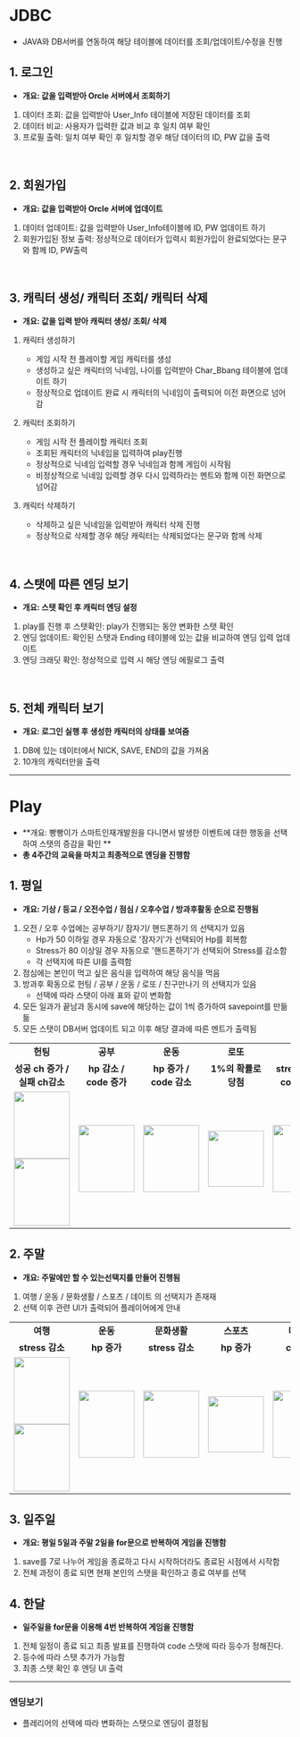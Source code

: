 # JDBC
- JAVA와 DB서버를 연동하여 해당 테이블에 데이터를 조회/업데이트/수정을 진행

## 1. 로그인

- **개요: 값을 입력받아 Orcle 서버에서 조회하기**
1. 데이터 조회: 값을 입력받아 User_Info 테이블에 저장된 데이터를 조회
2. 데이터 비교: 사용자가 입력한 값과 비교 후 일치 여부 확인
3. 프로필 출력: 일치 여부 확인 후 일치할 경우 해당 데이터의 ID, PW 값을 출력
<br>

## 2. 회원가입
- **개요: 값을 입력받아 Orcle 서버에 업데이트**
1. 데이터 업데이트: 값을 입력받아 User_Info테이블에 ID, PW 업데이트 하기
2. 회원가입된 정보 출력: 정상적으로 데이터가 입력시 회원가입이 완료되었다는 문구와 함께 ID, PW출력
<br>

## 3. 캐릭터 생성/ 캐릭터 조회/ 캐릭터 삭제
- **개요:  값을 입력 받아 캐릭터 생성/ 조회/ 삭제**

1)  캐릭터 생성하기
	- 게임 시작 전 플레이할 게임 캐릭터를 생성
	- 생성하고 싶은 캐릭터의 닉네임, 나이를 입력받아 Char_Bbang 테이블에 업데이트 하기
	- 정상적으로 업데이트 완료 시 캐릭터의 닉네임이 출력되어 이전 화면으로 넘어감

2) 캐릭터 조회하기
	- 게임 시작 전 플레이할 캐릭터 조회
	- 조회된 캐릭터의 닉네임을 입력하여 play진행
	- 정상적으로 닉네임 입력할 경우 닉네임과 함께 게임이 시작됨
	- 비정상적으로 닉네임 입력할 경우 다시 입력하라는 멘트와 함께 이전 화면으로 넘어감
3) 캐릭터 삭제하기
	- 삭제하고 싶은 닉네임을 입력받아 캐릭터 삭제 진행
	- 정상적으로 삭제할 경우 해당 캐릭터는 삭제되었다는 문구와 함께 삭제
<br>

## 4. 스탯에 따른 엔딩 보기
- **개요: 스탯 확인 후 캐릭터 엔딩 설정**

1) play를 진행 후 스탯확인: play가 진행되는 동안 변화한 스탯 확인
2) 엔딩 업데이트: 확인된 스탯과 Ending 테이블에 있는 값을 비교하여 엔딩 입력 업데이트
3) 엔딩 크래딧 확인: 정상적으로 입력 시 해당 엔딩 에필로그 출력
<br>
	
## 5. 전체 캐릭터 보기
- **개요: 로그인 실행 후 생성한 캐릭터의 상태를 보여줌**

1. DB에 있는 데이터에서 NICK, SAVE, END의 값을 가져옴
2. 10개의 캐릭터만을 출력

---

# Play
- **개요: 빵빵이가 스마트인재개발원을 다니면서 발생한 이벤트에 대한 행동을 선택하여 스탯의 증감을 확인 **
- **총 4주간의 교육을 마치고 최종적으로 엔딩을 진행함**

## 1. 평일
- **개요: 기상 / 등교 / 오전수업 / 점심 / 오후수업 / 방과후활동 순으로 진행됨**
1. 오전 / 오후 수업에는 공부하기/ 잠자기/ 핸드폰하기 의 선택지가 있음
	- Hp가 50 이하일 경우 자동으로 '잠자기'가 선택되어 Hp를 회복함
	- Stress가 80 이상일 경우 자동으로 '핸드폰하기'가 선택되어 Stress를 감소함
	- 각 선택지에 따른 UI를 출력함
2. 점심에는 본인이 먹고 싶은 음식을 입력하여 해당 음식을 먹음
3. 방과후 확동으로 헌팅 / 공부 / 운동 / 로또 / 친구만나기 의 선택지가 있음
	- 선택에 따라 스탯이 아래 표와 같이 변화함
4. 모든 일과가 끝남과 동시에 save에 해당하는 값이 1씩 증가하여 savepoint를 만듦듦
5. 모든 스탯이 DB서버 업데이트 되고 이후 해당 결과에 따른 멘트가 출력됨

<table align = "center">
  <tr>
    <td align="center"><strong>헌팅</strong></td>
    <td align="center"><strong>공부</strong></td>
    <td align="center"><strong>운동</strong></td>
    <td align="center"><strong>로또</strong></td>
    <td align="center"><strong>친구</strong></td>
  </tr>
  <tr>
    <td align="center"><b>성공 ch 증가  / 실패  ch감소</b></td>
    <td align="center"><b>hp 감소 / code 증가</b></td>
    <td align="center"><b>hp 증가 / code 감소</b></td>
    <td align="center"><b>1%의 확률로 당첨</b></td>
    <td align="center"><b>stress감소 / code 감소</b></td>
  </tr>
  <tr>
    <td align="center">
    	<img src="https://github.com/2021-SMHRD-KDT-AI-17/CH-MiniProject/assets/99461952/1b321209-a18a-4d10-b876-f0b7b100c421" width="100" height="120"/>
    	<img src="https://github.com/2021-SMHRD-KDT-AI-17/CH-MiniProject/assets/99461952/15de9d9b-ba3f-4004-b7e0-ae61e5b66829" width="100" height="120"/>
    </td>
    <td align="center">
	    <img src="https://github.com/2021-SMHRD-KDT-AI-17/CH-MiniProject/assets/99461952/0c4c79a4-2f5c-47f7-9869-da352496ec32" width="100" height="120"/>
    </td>
    <td align="center">
	    <img src="https://github.com/2021-SMHRD-KDT-AI-17/CH-MiniProject/assets/99461952/1e29dafb-c66c-41be-96b6-ad698b2ce2a0" width="100" height="120"/>
    </td>
    <td align="center"><img src="https://github.com/2021-SMHRD-KDT-AI-17/CH-MiniProject/assets/99461952/99878418-1a4b-4fd4-84c5-83d5124fb716" width="100" height="100"/></td>
    <td align="center"><img src="https://github.com/2021-SMHRD-KDT-AI-17/CH-MiniProject/assets/99461952/5d50b43d-7f50-4fbe-b0ae-e48f14554382" width="100" height="120"/></td>
  </tr>
</table>



## 2. 주말
- **개요: 주말에만 할 수 있는선택지를 만들어 진행됨**
1. 여행 / 운동 / 문화생활 / 스포츠 / 데이트 의 선택지가 존재재
2. 선택 이후 관련 UI가 출력되어 플레이어에게 안내

<table>
  <tr>
    <td align="center"><strong>여행</strong></td>
    <td align="center"><strong>운동</strong></td>
    <td align="center"><strong>문화생활</strong></td>
    <td align="center"><strong>스포츠</strong></td>
    <td align="center"><strong>데이트</strong></td>
  </tr>
  <tr>
    <td align="center"><b>stress 감소</b></td>
    <td align="center"><b>hp 증가</b></td>
    <td align="center"><b>stress 감소</b></td>
    <td align="center"><b> hp 증가 </b></td>
    <td align="center"><b>ch 증가</b></td>
  </tr>
  <tr>
    <td align="center">
    <img src="https://github.com/2021-SMHRD-KDT-AI-17/CH-MiniProject/assets/99461952/a06b133e-3bbf-40cc-adc4-cb1443c3adc5" width="100" height="120"/>
    <img src="https://github.com/2021-SMHRD-KDT-AI-17/CH-MiniProject/assets/99461952/d3de7e20-2039-42a2-899a-285572eab52f" width="100" height="120"/>
    </td>
    <td align="center"><img src="https://github.com/2021-SMHRD-KDT-AI-17/CH-MiniProject/assets/99461952/27ca8272-4fb5-4563-9916-d740dfef008e" width="100" height="120"/></td>
    <td align="center"><img src="https://github.com/2021-SMHRD-KDT-AI-17/CH-MiniProject/assets/99461952/0ed37943-3828-4c4a-b8ef-c1590d35f950" width="100" height="120"/></td>
    <td align="center"><img src="https://github.com/2021-SMHRD-KDT-AI-17/CH-MiniProject/assets/99461952/e4e07fd5-8140-4173-b01b-9cf77cfc4e18" width="100" height="100"/></td>
    <td align="center"><img src="https://github.com/2021-SMHRD-KDT-AI-17/CH-MiniProject/assets/99461952/cb02d926-1add-484e-843c-76d9ffd102bf" width="100" height="120"/></td>
  </tr>
</table>

## 3. 일주일
- **개요: 평일 5일과 주말 2일을 for문으로 반복하여 게임을 진행함**
1. save를 7로 나누어 게임을 종료하고 다시 시작하더라도 종료된 시점에서 시작함
2. 전체 과정이 종료 되면 현재 본인의 스탯을 확인하고 종료 여부를 선택

 
## 4. 한달
- **일주일을 for문을 이용해 4번 반복하여 게임을 진행함**
1. 전체 일정이 종료 되고 최종 발표를 진행하여 code 스탯에 따라 등수가 정해진다. 
2. 등수에 따라 스탯 추가가 가능함
3. 최종 스탯 확인 후 엔딩 UI 출력

---
	

### 엔딩보기
- 플레리어의 선택에 따라 변화하는 스탯으로 엔딩이 결정됨

